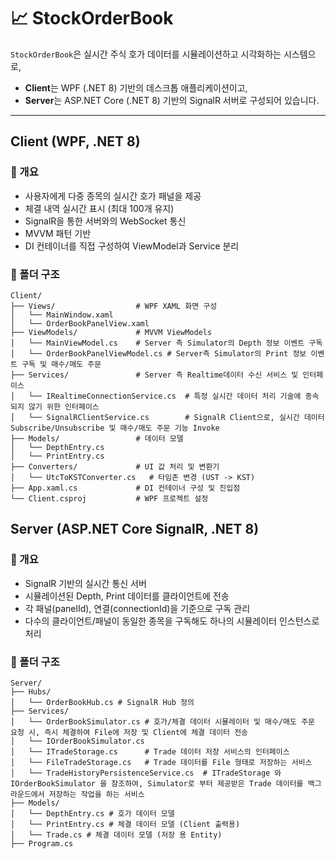 # 📈 StockOrderBook

`StockOrderBook`은 실시간 주식 호가 데이터를 시뮬레이션하고 시각화하는 시스템으로,  
- **Client**는 WPF (.NET 8) 기반의 데스크톱 애플리케이션이고,
- **Server**는 ASP.NET Core (.NET 8) 기반의 SignalR 서버로 구성되어 있습니다.

---

## Client (WPF, .NET 8)
### 📌 개요

- 사용자에게 다중 종목의 실시간 호가 패널을 제공
- 체결 내역 실시간 표시 (최대 100개 유지)
- SignalR을 통한 서버와의 WebSocket 통신
- MVVM 패턴 기반
- DI 컨테이너를 직접 구성하여 ViewModel과 Service 분리

### 📁 폴더 구조
```
Client/
├── Views/                  # WPF XAML 화면 구성
│   └── MainWindow.xaml
│   └── OrderBookPanelView.xaml
├── ViewModels/             # MVVM ViewModels
│   └── MainViewModel.cs    # Server 측 Simulator의 Depth 정보 이벤트 구독
│   └── OrderBookPanelViewModel.cs # Server측 Simulator의 Print 정보 이벤트 구독 및 매수/매도 주문
├── Services/               # Server 측 Realtime데이터 수신 서비스 및 인터페이스
│   └── IRealtimeConnectionService.cs  # 특정 실시간 데이터 처리 기술에 종속되지 않기 위한 인터페이스
│   └── SignalRClientService.cs        # SignalR Client으로, 실시간 데이터 Subscribe/Unsubscribe 및 매수/매도 주문 기능 Invoke
├── Models/                 # 데이터 모델
│   └── DepthEntry.cs
│   └── PrintEntry.cs
├── Converters/             # UI 값 처리 및 변환기
│   └── UtcToKSTConverter.cs   # 타임존 변경 (UST -> KST)
├── App.xaml.cs             # DI 컨테이너 구성 및 진입점
└── Client.csproj           # WPF 프로젝트 설정
```




## Server (ASP.NET Core SignalR, .NET 8)
### 📌 개요
- SignalR 기반의 실시간 통신 서버
- 시뮬레이션된 Depth, Print 데이터를 클라이언트에 전송
- 각 패널(panelId), 연결(connectionId)을 기준으로 구독 관리
- 다수의 클라이언트/패널이 동일한 종목을 구독해도 하나의 시뮬레이터 인스턴스로 처리

### 📁 폴더 구조
```
Server/
├── Hubs/
│   └── OrderBookHub.cs # SignalR Hub 정의
├── Services/
│   └── OrderBookSimulator.cs # 호가/체결 데이터 시뮬레이터 및 매수/매도 주문 요청 시, 즉시 체결하여 File에 저장 및 Client에 체결 데이터 전송
│   └── IOrderBookSimulator.cs
│   └── ITradeStorage.cs      # Trade 데이터 저장 서비스의 인터페이스
│   └── FileTradeStorage.cs   # Trade 데이터를 File 형태로 저장하는 서비스
│   └── TradeHistoryPersistenceService.cs  # ITradeStorage 와 IOrderBookSimulator 을 참조하여, Simulator로 부터 제공받은 Trade 데이터를 백그라운드에서 저장하는 작업을 하는 서비스
├── Models/
│   └── DepthEntry.cs # 호가 데이터 모델
│   └── PrintEntry.cs # 체결 데이터 모델 (Client 출력용)
│   └── Trade.cs # 체결 데이터 모델 (저장 용 Entity)
├── Program.cs
```
